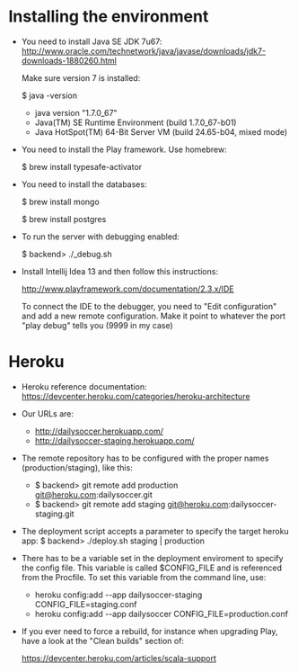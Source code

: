 Installing the environment
==========================

- You need to install Java SE JDK 7u67: http://www.oracle.com/technetwork/java/javase/downloads/jdk7-downloads-1880260.html

    Make sure version 7 is installed:
    
    $ java -version

    - java version "1.7.0_67"
    - Java(TM) SE Runtime Environment (build 1.7.0_67-b01)
    - Java HotSpot(TM) 64-Bit Server VM (build 24.65-b04, mixed mode)

- You need to install the Play framework. Use homebrew:

    $ brew install typesafe-activator

- You need to install the databases:
 
    $ brew install mongo
    
    $ brew install postgres

- To run the server with debugging enabled:

    $ backend> ./_debug.sh

- Install Intellij Idea 13 and then follow this instructions:

    http://www.playframework.com/documentation/2.3.x/IDE

  To connect the IDE to the debugger, you need to "Edit configuration" and add a new remote configuration. Make it point
  to whatever the port "play debug" tells you (9999 in my case)



Heroku
===================

- Heroku reference documentation: https://devcenter.heroku.com/categories/heroku-architecture

- Our URLs are: 
    
    + http://dailysoccer.herokuapp.com/
    + http://dailysoccer-staging.herokuapp.com/
    
- The remote repository has to be configured with the proper names (production/staging), like this:

    + $ backend> git remote add production git@heroku.com:dailysoccer.git
    + $ backend> git remote add staging git@heroku.com:dailysoccer-staging.git

- The deployment script accepts a parameter to specify the target heroku app:
    $ backend> ./deploy.sh staging | production    

- There has to be a variable set in the deployment enviroment to specify the config file. This variable is called $CONFIG_FILE and
  is referenced from the Procfile. To set this variable from the command line, use:

  + heroku config:add --app dailysoccer-staging CONFIG_FILE=staging.conf
  + heroku config:add --app dailysoccer CONFIG_FILE=production.conf
  
- If you ever need to force a rebuild, for instance when upgrading Play, have a look at the "Clean builds" section of:

    https://devcenter.heroku.com/articles/scala-support
